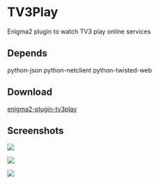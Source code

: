 TV3Play
=========
Enigma2 plugin to watch TV3 play online services

Depends
-------
python-json python-netclient python-twisted-web

Download
-------
[enigma2-plugin-tv3play](http://taapat.ho.ua/enigma2-plugin-tv3play/)

Screenshots
-------
![](https://cloud.githubusercontent.com/assets/1623947/8530480/f2517c2e-2429-11e5-8194-9ff5cd631302.jpg)

![](https://cloud.githubusercontent.com/assets/1623947/8530484/f527e8d4-2429-11e5-8e43-4a8b28b16fb0.jpg)

![](https://cloud.githubusercontent.com/assets/1623947/8530488/f7a96ce0-2429-11e5-8200-15bc479671bc.jpg)
